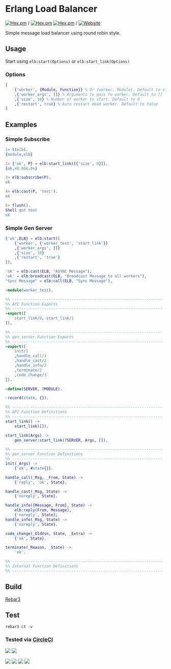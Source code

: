 # Erlang Load Balancer

[![Hex.pm](https://img.shields.io/hexpm/l/elb.svg?label=License)](https://github.com/macpie/elb/blob/master/LICENSE) /
[![Hex.pm](https://img.shields.io/hexpm/v/elb.svg)](https://hex.pm/packages/elb)
[![Hex.pm](https://img.shields.io/hexpm/dt/elb.svg?label=Downloads)](https://hex.pm/packages/elb) /
[![Website](https://img.shields.io/website-Up-Down-brightgreen-red/http/shields.io.svg?label=EDoc)](https://macpie.github.io/elb/)

Simple message load balancer using round robin style.

## Usage

Start using `elb:start(Options)` or `elb:start_link(Options)`

### Options

```Erlang
[
    {'worker', {Module, Function}} % Or {worker, Module}. Default to start_link function
    ,{'worker_args', []} % Arguments to pass to worker. Default to []
    ,{'size', 10} % Number of worker to start. Default to 0
    ,{'restart', true} % Auto restart dead worker. Default to false
]
```

## Examples

### Simple Subscribe

```Erlang
1> l(elb).
{module,elb}

2> {'ok', P} = elb:start_link([{'size', 0}]).
{ok,<0.666.0>}

3> elb:subscribe(P).
ok

4> elb:cast(P, 'test').
ok

5> flush().
Shell got test
ok
```

### Simple Gen Server

```Erlang
{'ok',ELB} = elb:start([
    {'worker', {'worker_test', 'start_link'}}
    ,{'worker_args', []}
    ,{'size', 10}
    ,{'restart', 'true'}
]),

'ok' = elb:cast(ELB, "ASYNC Message"),
'ok' = elb:broadcast(ELB, "Broadcast Message to all workers"),
"Sync Message" = elb:call(ELB, "Sync Message"),
```

```Erlang
-module(worker_test).

%% ------------------------------------------------------------------
%% API Function Exports
%% ------------------------------------------------------------------
-export([
    start_link/0, start_link/1
]).

%% ------------------------------------------------------------------
%% gen_server Function Exports
%% ------------------------------------------------------------------
-export([
    init/1
    ,handle_call/3
    ,handle_cast/2
    ,handle_info/2
    ,terminate/2
    ,code_change/3
]).

-define(SERVER, ?MODULE).

-record(state, {}).

%% ------------------------------------------------------------------
%% API Function Definitions
%% ------------------------------------------------------------------
start_link() ->
    start_link([]).

start_link(Args) ->
    gen_server:start_link(?SERVER, Args, []).

%% ------------------------------------------------------------------
%% gen_server Function Definitions
%% ------------------------------------------------------------------
init(_Args) ->
    {'ok', #state{}}.

handle_call(_Msg, _From, State) ->
    {'reply', 'ok', State}.

handle_cast(_Msg, State) ->
    {'noreply', State}.

handle_info({Message, From}, State) ->
    elb:reply(From, Message),
    {'noreply', State};
handle_info(_Msg, State) ->
    {'noreply', State}.

code_change(_OldVsn, State, _Extra) ->
    {'ok', State}.

terminate(_Reason, _State) ->
    'ok'.

%% ------------------------------------------------------------------
%% Internal Function Definitions
%% ------------------------------------------------------------------

```

## Build

[Rebar3](http://www.rebar3.org)

## Test

`rebar3 ct -v`

### Tested via [CircleCI](https://circleci.com/gh/macpie/elb)

[![](https://img.shields.io/badge/Erlang-19-brightgreen.svg)](https://hub.docker.com/_/erlang/)
[![](https://img.shields.io/badge/Erlang-20-brightgreen.svg)](https://hub.docker.com/_/erlang/)

[![](https://img.shields.io/badge/Test-dialyzer-brightgreen.svg)]()
[![](https://img.shields.io/badge/Test-xref-brightgreen.svg)]()
[![](https://img.shields.io/badge/Test-eunit-brightgreen.svg)]()
[![](https://img.shields.io/badge/Test-ct-brightgreen.svg)]()
